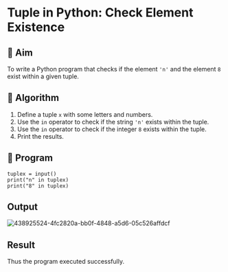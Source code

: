 # Tuple in Python: Check Element Existence

## 🎯 Aim
To write a Python program that checks if the element `'n'` and the element `8` exist within a given tuple.

## 🧠 Algorithm
1. Define a tuple `x` with some letters and numbers.
2. Use the `in` operator to check if the string `'n'` exists within the tuple.
3. Use the `in` operator to check if the integer `8` exists within the tuple.
4. Print the results.

## 🧾 Program
```
tuplex = input()
print("n" in tuplex)
print("8" in tuplex)
```

## Output
![438925524-4fc2820a-bb0f-4848-a5d6-05c526affdcf](https://github.com/user-attachments/assets/e4746773-62cf-41bd-b1d7-722e2c3cf149)


## Result
Thus the program executed successfully.

